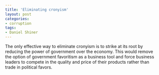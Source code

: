 ```yaml
---
title: 'Eliminating cronyism'
layout: post
categories:
- corruption
tags:
- Daniel Shiner
---
```


The only effective way to eliminate cronyism is to strike at its root by reducing the power of government over the economy. This would remove the option of government favoritism as a business tool and force business leaders to compete in the quality and price of their products rather than trade in political favors.